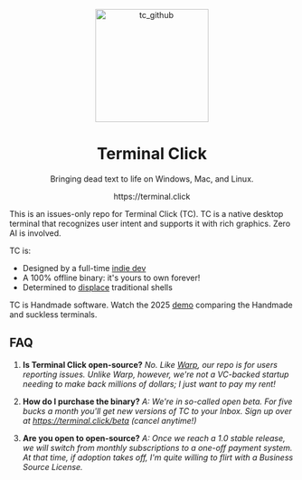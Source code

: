 <p align="center">
  <img width="200" height="200" alt="tc_github" src="https://github.com/user-attachments/assets/2643d9de-373d-411e-8632-b844244820a8" />
</p>
<h1 align="center">Terminal Click</h1>
<p align="center">Bringing dead text to life on Windows, Mac, and Linux.</p>
<p align="center">https://terminal.click</p>

This is an issues-only repo for Terminal Click (TC). TC is a native desktop terminal that recognizes user intent and supports it with rich graphics. Zero AI is involved.

TC is:
- Designed by a full-time [indie dev](https://abner.page/about)
- A 100% offline binary: it's yours to own forever!
- Determined to [displace](https://terminal.click/posts/2025/04/the-wizard-and-his-shell/) traditional shells

TC is Handmade software. Watch the 2025 [demo](https://terminal.click/suckless) comparing the Handmade and suckless terminals.

## FAQ

1. **Is Terminal Click open-source?** *No. Like [Warp](https://github.com/warpdotdev), our repo is for users reporting issues. Unlike Warp, however, we're not a VC-backed startup needing to make back millions of dollars; I just want to pay my rent!*

2. **How do I purchase the binary?** *A: We're in so-called open beta. For five bucks a month you'll get new versions of TC to your Inbox. Sign up over at https://terminal.click/beta (cancel anytime!)*

3. **Are you open to open-source?** *A: Once we reach a 1.0 stable release, we will switch from monthly subscriptions to a one-off payment system. At that time, if adoption takes off, I'm quite willing to flirt with a Business Source License.*
